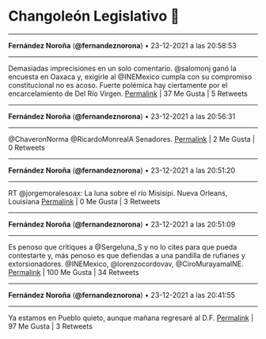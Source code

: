 # Changoleón Legislativo 🙈
*****
**Fernández Noroña** (**@fernandeznorona**) • 23-12-2021 a las 20:58:53
*****
Demasiadas imprecisiones en un solo comentario. @salomonj ganó la encuesta en Oaxaca y, exigirle al @INEMexico cumpla con su compromiso constitucional no es acoso. Fuerte polémica hay ciertamente por el encarcelamiento de Del Río Virgen.
[Permalink](https://twitter.com/fernandeznorona/status/1474243158678589441) | 37 Me Gusta | 5 Retweets
*****
**Fernández Noroña** (**@fernandeznorona**) • 23-12-2021 a las 20:56:31
*****
@ChaveronNorma @RicardoMonrealA Senadores.
[Permalink](https://twitter.com/fernandeznorona/status/1474242559811727387) | 2 Me Gusta | 0 Retweets
*****
**Fernández Noroña** (**@fernandeznorona**) • 23-12-2021 a las 20:51:20
*****
RT @jorgemoralesoax: La luna sobre el río Misisipi.
Nueva Orleans, Louisiana
[Permalink](https://twitter.com/fernandeznorona/status/1474241259485212684) | 0 Me Gusta | 3 Retweets
*****
**Fernández Noroña** (**@fernandeznorona**) • 23-12-2021 a las 20:51:09
*****
Es penoso que critiques a @Sergeluna_S y no lo cites para que pueda contestarte y, más penoso es que defiendas a una pandilla de rufianes y extorsionadores. @INEMexico, @lorenzocordovav, @CiroMurayamaINE.
[Permalink](https://twitter.com/fernandeznorona/status/1474241212303486999) | 100 Me Gusta | 34 Retweets
*****
**Fernández Noroña** (**@fernandeznorona**) • 23-12-2021 a las 20:41:55
*****
Ya estamos en Pueblo quieto, aunque mañana regresaré al D.F.
[Permalink](https://twitter.com/fernandeznorona/status/1474238886062743553) | 97 Me Gusta | 3 Retweets